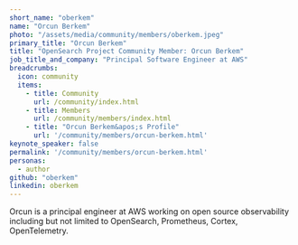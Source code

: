 ```yaml
---
short_name: "oberkem"
name: "Orcun Berkem"
photo: "/assets/media/community/members/oberkem.jpeg"
primary_title: "Orcun Berkem"
title: "OpenSearch Project Community Member: Orcun Berkem"
job_title_and_company: "Principal Software Engineer at AWS"
breadcrumbs:
  icon: community
  items:
    - title: Community
      url: /community/index.html
    - title: Members
      url: /community/members/index.html
    - title: "Orcun Berkem&apos;s Profile"
      url: '/community/members/orcun-berkem.html'
keynote_speaker: false
permalink: '/community/members/orcun-berkem.html'
personas:
  - author
github: "oberkem"
linkedin: oberkem
---
```


Orcun is a principal engineer at AWS working on open source observability including but not limited to OpenSearch, Prometheus, Cortex, OpenTelemetry.
